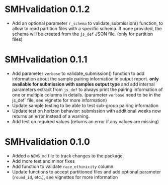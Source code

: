 # SMHvalidation 0.1.2

* Add an optional parameter `r_schema` to validate_submission() function, to 
allow to read partition files with a specific schema. If none provided, the 
schema will be created from the `js_def` JSON file. (only for partition files)

# SMHvalidation 0.1.1

* Add parameter `verbose` to validate_submission() function to add information 
about the sample pairing information in output report. 
**only available for submission with samples output type** and add internal 
parameters extract from `js_def` to always print the pairing information of 
one or multiple columns in details. (parameter `verbose` need to be in the `
`js_def` file, see vignette for more information)
* Update sample testing to be able to test sub-group pairing information
* Update test on horizon behavior: submission with additional weeks now returns 
an error instead of a warning.
* Add test on required values (returns an error if any values are missing)

# SMHvalidation 0.1.0

* Added a `NEWS.md` file to track changes to the package.
* Add more test and minor fixes
* Add function to validate `race_ethinicity` column
* Update functions to accept partitioned files and add optional parameter 
(`round_id`, etc.), see vignettes for more information
